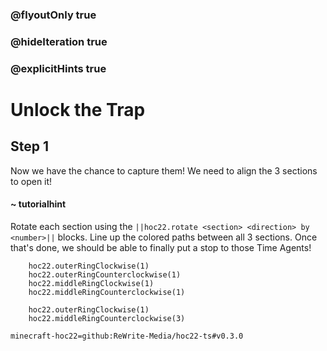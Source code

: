 ### @flyoutOnly true
### @hideIteration true
### @explicitHints true


# Unlock the Trap

## Step 1
Now we have the chance to capture them! We need to align the 3 sections to open it!

#### ~ tutorialhint 
Rotate each section using the ``||hoc22.rotate <section> <direction> by <number>||`` blocks. Line up the colored paths between all 3 sections. Once that's done, we should be able to finally put a stop to those Time Agents!

```ghost
    hoc22.outerRingClockwise(1)
    hoc22.outerRingCounterclockwise(1)
    hoc22.middleRingClockwise(1)
    hoc22.middleRingCounterclockwise(1)
```
```template       
    hoc22.outerRingClockwise(1)
    hoc22.middleRingCounterclockwise(3)

```

```package
minecraft-hoc22=github:ReWrite-Media/hoc22-ts#v0.3.0
```